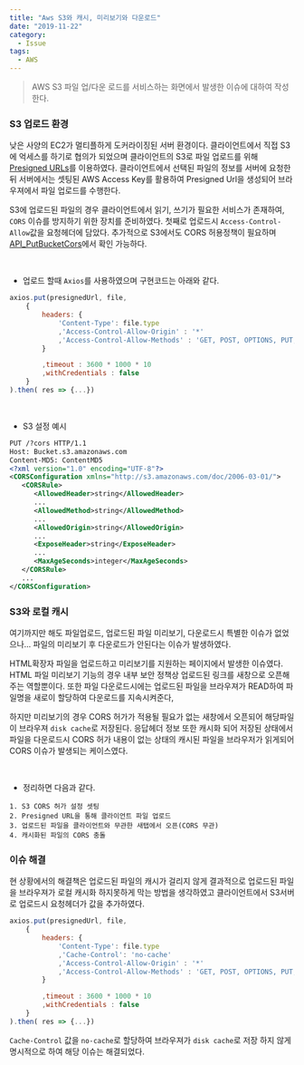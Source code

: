 ```yaml
---
title: "Aws S3와 캐시, 미리보기와 다운로드"
date: "2019-11-22"
category:
  - Issue
tags:
  - AWS
---
```



>AWS S3 파일 업/다운 로드를 서비스하는 화면에서 발생한 이슈에 대하여 작성한다.

### S3 업로드 환경
낮은 사양의 EC2가 멀티플하게 도커라이징된 서버 환경이다. 클라이언트에서 직접 S3에 억세스를 하기로 협의가 되었으며 클라이언트의 S3로 파일 업로드를 위해 [Presigned URLs](https://boto3.amazonaws.com/v1/documentation/api/latest/guide/s3-presigned-urls.html)를 이용하였다. 클라이언트에서 선택된 파일의 정보를 서버에 요청한 뒤 서버에서는 셋팅된 AWS Access Key를 활용하여 Presigned Url을 생성되어 브라우져에서 파일 업로드를 수행한다. 

S3에 업로드된 파일의 경우 클라이언트에서 읽기, 쓰기가 필요한 서비스가 존재하여,  `CORS` 이슈를 방지하기 위한 장치를 준비하였다. 첫째로 업로드시 `Access-Control-Allow`값을 요청헤더에 담았다. 추가적으로 S3에서도 CORS 허용정책이 필요하며 [API_PutBucketCors](https://docs.aws.amazon.com/ko_kr/AmazonS3/latest/API/API_PutBucketCors.html)에서 확인 가능하다.

<br/>

* 업로드 할때 `Axios`를 사용하였으며 구현코드는 아래와 같다.
```js
axios.put(presignedUrl, file,
    {
        headers: {
            'Content-Type': file.type
            ,'Access-Control-Allow-Origin' : '*'
            ,'Access-Control-Allow-Methods' : 'GET, POST, OPTIONS, PUT, DELETE'
        }

        ,timeout : 3600 * 1000 * 10
        ,withCredentials : false
    }
).then( res => {...})
```

<br/>

* S3 설정 예시
```xml
PUT /?cors HTTP/1.1
Host: Bucket.s3.amazonaws.com
Content-MD5: ContentMD5
<?xml version="1.0" encoding="UTF-8"?>
<CORSConfiguration xmlns="http://s3.amazonaws.com/doc/2006-03-01/">
   <CORSRule>
      <AllowedHeader>string</AllowedHeader>
      ...
      <AllowedMethod>string</AllowedMethod>
      ...
      <AllowedOrigin>string</AllowedOrigin>
      ...
      <ExposeHeader>string</ExposeHeader>
      ...
      <MaxAgeSeconds>integer</MaxAgeSeconds>
   </CORSRule>
   ...
</CORSConfiguration>
```

### S3와 로컬 캐시

여기까지만 해도 파일업로드, 업로드된 파일 미리보기, 다운로드시 특별한 이슈가 없었으나... 파일의 미리보기 후 다운로드가 안된다는 이슈가 발생하였다.

HTML확장자 파일을 업로드하고 미리보기를 지원하는 페이지에서 발생한 이슈였다. HTML 파일 미리보기 기능의 경우 내부 보안 정책상 업로드된 링크를 새창으로 오픈해주는 역할뿐이다. 또한 파일 다운로드시에는 업로드된 파일을 브라우져가 READ하여 파일명을 새로이 할당하여 다운로드를 지속시켜준다,

하지만 미리보기의 경우 CORS 허가가 적용될 필요가 없는 새창에서 오픈되어 해당파일이 브라우져 `disk cache`로 저장된다. 응답헤더 정보 또한 캐시화 되어 저장된 상태에서 파일을 다운로드시 CORS 허가 내용이 없는 상태의 캐시된 파일을 브라우저가 읽게되어 CORS 이슈가 발생되는 케이스였다.

<br/>

* 정리하면 다음과 같다.

```
1. S3 CORS 허가 설정 셋팅
2. Presigned URL을 통해 클라이언트 파일 업로드
3. 업로드된 파일을 클라이언트와 무관한 새탭에서 오픈(CORS 무관)
4. 캐시화된 파일의 CORS 충돌
```

### 이슈 해결
현 상황에서의 해결책은 업로드된 파일의 캐시가 걸리지 않게 결과적으로 업로드된 파일을 브라우져가 로컬 캐시화 하지못하게 막는 방법을 생각하였고 클라이언트에서 S3서버로 업로드시 요청헤더가 값을 추가하였다.

```js {5}
axios.put(presignedUrl, file,
    {
        headers: {
            'Content-Type': file.type
            ,'Cache-Control': 'no-cache'
            ,'Access-Control-Allow-Origin' : '*'
            ,'Access-Control-Allow-Methods' : 'GET, POST, OPTIONS, PUT, DELETE'
        }

        ,timeout : 3600 * 1000 * 10
        ,withCredentials : false
    }
).then( res => {...})
````

`Cache-Control` 값을 `no-cache`로 할당하여 브라우져가 `disk cache`로 저장 하지 않게 명시적으로 하여 해당 이슈는 해결되었다.
